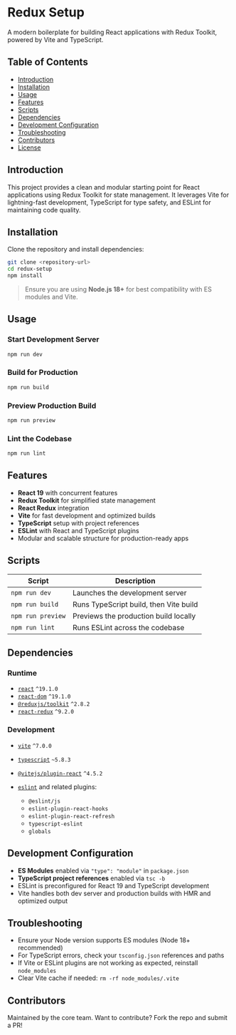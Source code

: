 # Redux Setup

A modern boilerplate for building React applications with Redux Toolkit, powered by Vite and TypeScript.

## Table of Contents

- [Introduction](#introduction)
- [Installation](#installation)
- [Usage](#usage)
- [Features](#features)
- [Scripts](#scripts)
- [Dependencies](#dependencies)
- [Development Configuration](#development-configuration)
- [Troubleshooting](#troubleshooting)
- [Contributors](#contributors)
- [License](#license)

## Introduction

This project provides a clean and modular starting point for React applications using Redux Toolkit for state management. It leverages Vite for lightning-fast development, TypeScript for type safety, and ESLint for maintaining code quality.

## Installation

Clone the repository and install dependencies:

```bash
git clone <repository-url>
cd redux-setup
npm install
````

> Ensure you are using **Node.js 18+** for best compatibility with ES modules and Vite.

## Usage

### Start Development Server

```bash
npm run dev
```

### Build for Production

```bash
npm run build
```

### Preview Production Build

```bash
npm run preview
```

### Lint the Codebase

```bash
npm run lint
```

## Features

* **React 19** with concurrent features
* **Redux Toolkit** for simplified state management
* **React Redux** integration
* **Vite** for fast development and optimized builds
* **TypeScript** setup with project references
* **ESLint** with React and TypeScript plugins
* Modular and scalable structure for production-ready apps

## Scripts

| Script            | Description                            |
| ----------------- | -------------------------------------- |
| `npm run dev`     | Launches the development server        |
| `npm run build`   | Runs TypeScript build, then Vite build |
| `npm run preview` | Previews the production build locally  |
| `npm run lint`    | Runs ESLint across the codebase        |

## Dependencies

### Runtime

* [`react`](https://reactjs.org/) `^19.1.0`
* [`react-dom`](https://reactjs.org/docs/react-dom.html) `^19.1.0`
* [`@reduxjs/toolkit`](https://redux-toolkit.js.org/) `^2.8.2`
* [`react-redux`](https://react-redux.js.org/) `^9.2.0`

### Development

* [`vite`](https://vitejs.dev/) `^7.0.0`
* [`typescript`](https://www.typescriptlang.org/) `~5.8.3`
* [`@vitejs/plugin-react`](https://github.com/vitejs/vite-plugin-react) `^4.5.2`
* [`eslint`](https://eslint.org/) and related plugins:

  * `@eslint/js`
  * `eslint-plugin-react-hooks`
  * `eslint-plugin-react-refresh`
  * `typescript-eslint`
  * `globals`

## Development Configuration

* **ES Modules** enabled via `"type": "module"` in `package.json`
* **TypeScript project references** enabled via `tsc -b`
* ESLint is preconfigured for React 19 and TypeScript development
* Vite handles both dev server and production builds with HMR and optimized output

## Troubleshooting

* Ensure your Node version supports ES modules (Node 18+ recommended)
* For TypeScript errors, check your `tsconfig.json` references and paths
* If Vite or ESLint plugins are not working as expected, reinstall `node_modules`
* Clear Vite cache if needed: `rm -rf node_modules/.vite`

## Contributors

Maintained by the core team. Want to contribute? Fork the repo and submit a PR!